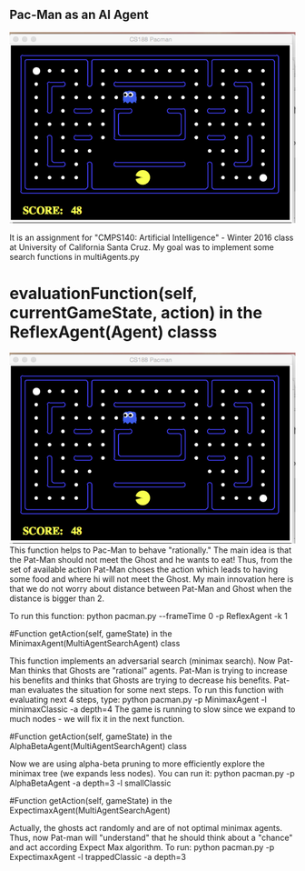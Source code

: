 ## Pac-Man as an AI Agent

![Mockup for feature A](https://github.com/Katy-katy/PYTHON-Pac-Man-as-an-AI-Agent/blob/master/Screen_shot.png)

It is an assignment for "CMPS140: Artificial Intelligence" - Winter 2016 class at University of California Santa Cruz.
My goal was to implement some search functions in multiAgents.py

# evaluationFunction(self, currentGameState, action) in the ReflexAgent(Agent) classs 
<img src="Screen_shot.png" alt="" />
This function helps to Pac-Man to behave "rationally." The main idea is that the Pat-Man should not meet the Ghost and he wants to eat!
Thus, from the set of available action Pat-Man choses the action which leads to having some food and where hi will not meet the Ghost.
 My main innovation here is that we do not worry about distance between Pat-Man and Ghost when the distance is bigger than 2.
 
 To run this function:
 python pacman.py --frameTime 0 -p ReflexAgent -k 1
 
#Function getAction(self, gameState) in the MinimaxAgent(MultiAgentSearchAgent) class

This function implements an adversarial search (minimax search).
Now Pat-Man thinks that Ghosts are "rational" agents. Pat-Man is trying to increase his benefits and thinks that Ghosts are trying to decrease his benefits. 
Pat-man evaluates the situation for some next steps. To run this function with evaluating next 4 steps, type:
python pacman.py -p MinimaxAgent -l minimaxClassic -a depth=4
The game is running to slow since we expand to much nodes - we will fix it in the next function.

#Function getAction(self, gameState) in the AlphaBetaAgent(MultiAgentSearchAgent) class

Now we are using alpha-beta pruning to more efficiently explore the minimax tree (we expands less nodes).
You can run it:
python pacman.py -p AlphaBetaAgent -a depth=3 -l smallClassic

#Function getAction(self, gameState) in the ExpectimaxAgent(MultiAgentSearchAgent)

Actually, the ghosts act randomly and are of not optimal minimax agents.
Thus, now Pat-man will "understand" that  he should think about a "chance" and act according Expect Max algorithm. To run:
python pacman.py -p ExpectimaxAgent -l trappedClassic -a depth=3 
